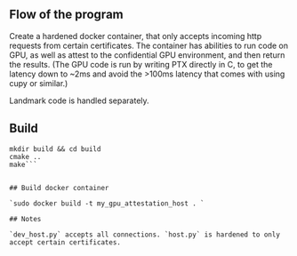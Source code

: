 ## Flow of the program

Create a hardened docker container, that only accepts incoming http requests from certain certificates. The container has abilities to run code on GPU, as well as attest to the confidential GPU environment, and then return the results. (The GPU code is run by writing PTX directly in C, to get the latency down to ~2ms and avoid the >100ms latency that comes with using cupy or similar.)

Landmark code is handled separately. 


## Build 

```rm -rf build
mkdir build && cd build
cmake ..
make```


## Build docker container 

`sudo docker build -t my_gpu_attestation_host . `

## Notes

`dev_host.py` accepts all connections. `host.py` is hardened to only accept certain certificates. 